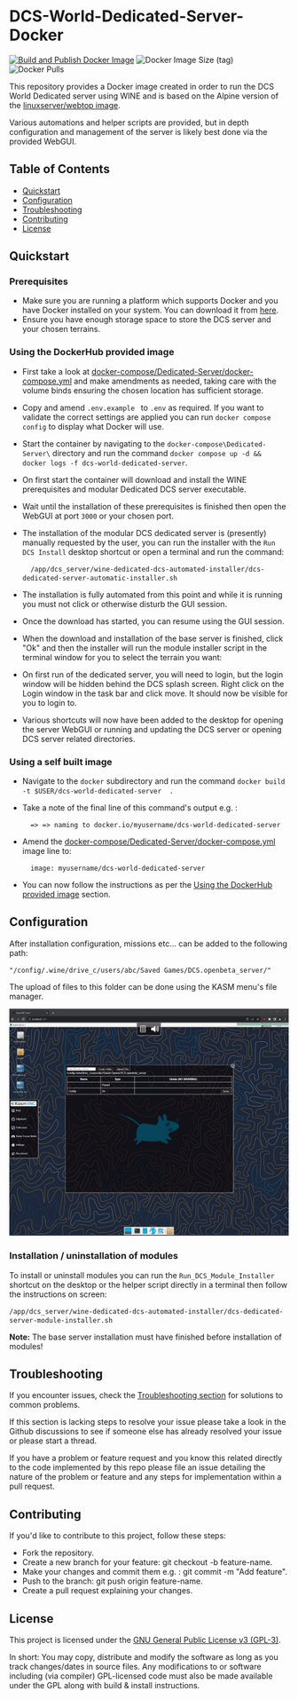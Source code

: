 # DCS-World-Dedicated-Server-Docker

[![Build and Publish Docker Image](https://github.com/Aterfax/DCS-World-Dedicated-Server-Docker/actions/workflows/docker-publish.yml/badge.svg)](https://github.com/Aterfax/DCS-World-Dedicated-Server-Docker/actions/workflows/docker-publish.yml)
![Docker Image Size (tag)](https://img.shields.io/docker/image-size/aterfax/dcs-world-dedicated-server/latest)
![Docker Pulls](https://img.shields.io/docker/pulls/aterfax/dcs-world-dedicated-server)

This repository provides a Docker image created in order to run the DCS World Dedicated server using WINE and is based on the Alpine version of the [linuxserver/webtop image](https://docs.linuxserver.io/images/docker-webtop). 

Various automations and helper scripts are provided, but in depth configuration and management of the server is likely best done via the provided WebGUI.

## Table of Contents

- [Quickstart](#Quickstart)
- [Configuration](#Configuration)
- [Troubleshooting](#Troubleshooting)
- [Contributing](#Contributing)
- [License](#License)

## Quickstart

### Prerequisites

* Make sure you are running a platform which supports Docker and you have Docker installed on your system. You can download it from [here](https://www.docker.com/get-started).
* Ensure you have enough storage space to store the DCS server and your chosen terrains.

### Using the DockerHub provided image

* First take a look at [docker-compose/Dedicated-Server/docker-compose.yml](docker-compose/Dedicated-Server/docker-compose.yml) and make amendments as needed, taking care with the volume binds ensuring the chosen location has sufficient storage.
* Copy and amend ``.env.example `` to ``.env`` as required. If you want to validate the correct settings are applied you can run ``docker compose config`` to display what Docker will use.
* Start the container by navigating to the ``docker-compose\Dedicated-Server\`` directory and run the command ``docker compose up -d && docker logs -f dcs-world-dedicated-server``.
* On first start the container will download and install the WINE prerequisites and modular Dedicated DCS server executable. 
* Wait until the installation of these prerequisites is finished then open the WebGUI at port ``3000`` or your chosen port.
* The installation of the modular DCS dedicated server is (presently) manually requested by the user, you can run the installer with the ``Run DCS Install`` desktop shortcut or open a terminal and run the command:
        
        /app/dcs_server/wine-dedicated-dcs-automated-installer/dcs-dedicated-server-automatic-installer.sh 
    
* The installation is fully automated from this point and while it is running you must not click or otherwise disturb the GUI session.
* Once the download has started, you can resume using the GUI session.
* When the download and installation of the base server is finished, click "Ok" and then the installer will run the module installer script in the terminal window for you to select the terrain you want:

* On first run of the dedicated server, you will need to login, but the login window will be hidden behind the DCS splash screen. Right click on the Login window in the task bar and click move. It should now be visible for you to login to.
* Various shortcuts will now have been added to the desktop for opening the server WebGUI or running and updating the DCS server or opening DCS server related directories.

### Using a self built image

* Navigate to the ``docker`` subdirectory and run the command ``docker build   -t $USER/dcs-world-dedicated-server  .``
* Take a note of the final line of this command's output e.g. :

        => => naming to docker.io/myusername/dcs-world-dedicated-server

* Amend the [docker-compose/Dedicated-Server/docker-compose.yml](docker-compose/Dedicated-Server/docker-compose.yml) image line to: 
  
        image: myusername/dcs-world-dedicated-server

* You can now follow the instructions as per the [Using the DockerHub provided image](###Using-the-DockerHub-provided-image) section.

## Configuration

After installation configuration, missions etc... can be added to the following path:

    "/config/.wine/drive_c/users/abc/Saved Games/DCS.openbeta_server/"

The upload of files to this folder can be done using the KASM menu's file manager.

![KASM File manager screenshot](assets/images/kasm-file-manager.png "KASM File manager screenshot")

### Installation / uninstallation of modules

To install or uninstall modules you can run the ``Run_DCS_Module_Installer`` shortcut on the desktop or the helper script directly in a terminal then follow the instructions on screen:

    /app/dcs_server/wine-dedicated-dcs-automated-installer/dcs-dedicated-server-module-installer.sh

**Note:** The base server installation must have finished before installation of modules!

## Troubleshooting

If you encounter issues, check the [Troubleshooting section](TROUBLESHOOTING.md)  for solutions to common problems.

If this section is lacking steps to resolve your issue please take a look in the Github discussions to see if someone else has already resolved your issue or 
please start a thread.

If you have a problem or feature request and you know this related directly to the code implemented by this repo please file an issue detailing the nature of the problem or feature and any steps for implementation within a pull request.

## Contributing

If you'd like to contribute to this project, follow these steps:

* Fork the repository.
* Create a new branch for your feature: git checkout -b feature-name.
* Make your changes and commit them e.g. : git commit -m "Add feature".
* Push to the branch: git push origin feature-name.
* Create a pull request explaining your changes.

## License

This project is licensed under the [GNU General Public License v3 (GPL-3)](https://www.tldrlegal.com/license/gnu-general-public-license-v3-gpl-3).

In short: You may copy, distribute and modify the software as long as you track changes/dates in source files. Any modifications to or software including (via compiler) GPL-licensed code must also be made available under the GPL along with build & install instructions.
